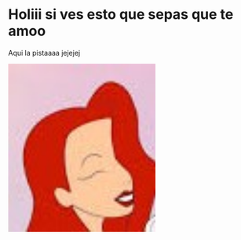 
<html lang="es">
<head>
  <meta charset="UTF-8">
</head>
<body>
  <h1>Holiii si ves esto que sepas que te amoo</h1>
  <p>Aqui la pistaaaa jejejej</p>
    <img src="images.jpg" alt="Imagen de prueba" width="300" />
</body>
</html>
